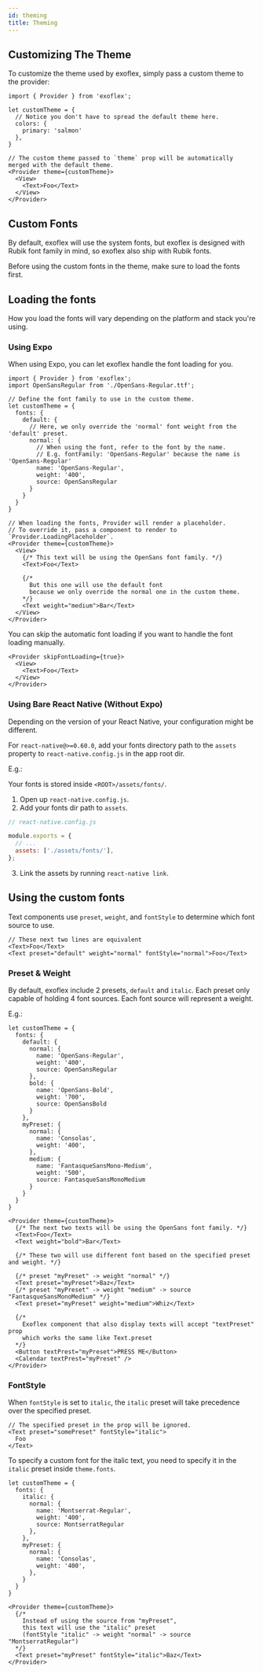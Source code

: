 ```yaml
---
id: theming 
title: Theming 
---
```


## Customizing The Theme

To customize the theme used by exoflex, simply pass a custom theme to the provider:

```tsx
import { Provider } from 'exoflex';

let customTheme = {
  // Notice you don't have to spread the default theme here.
  colors: {
    primary: 'salmon'
  },
}

// The custom theme passed to `theme` prop will be automatically merged with the default theme.
<Provider theme={customTheme}>
  <View>
    <Text>Foo</Text>
  </View>
</Provider>
```

## Custom Fonts

By default, exoflex will use the system fonts, but exoflex is designed with Rubik font family in mind, so exoflex also ship with Rubik fonts.

Before using the custom fonts in the theme, make sure to load the fonts first.

## Loading the fonts

How you load the fonts will vary depending on the platform and stack you're using.

### Using Expo

When using Expo, you can let exoflex handle the font loading for you.

```tsx
import { Provider } from 'exoflex';
import OpenSansRegular from './OpenSans-Regular.ttf';

// Define the font family to use in the custom theme.
let customTheme = {
  fonts: {
    default: {
      // Here, we only override the 'normal' font weight from the 'default' preset.
      normal: {
        // When using the font, refer to the font by the name.
        // E.g. fontFamily: 'OpenSans-Regular' because the name is 'OpenSans-Regular'
        name: 'OpenSans-Regular',
        weight: '400',
        source: OpenSansRegular
      }
    }
  }
}

// When loading the fonts, Provider will render a placeholder.
// To override it, pass a component to render to `Provider.LoadingPlaceholder`.
<Provider theme={customTheme}>
  <View>
    {/* This text will be using the OpenSans font family. */}
    <Text>Foo</Text>

    {/* 
      But this one will use the default font 
      because we only override the normal one in the custom theme. 
    */}
    <Text weight="medium">Bar</Text>
  </View>
</Provider>
```

You can skip the automatic font loading if you want to handle the font loading manually.

```tsx
<Provider skipFontLoading={true}>
  <View>
    <Text>Foo</Text>
  </View>
</Provider>
```

### Using Bare React Native (Without Expo)

Depending on the version of your React Native, your configuration might be different.

For `react-native@>=0.60.0`, add your fonts directory path to the `assets` property to `react-native.config.js` in the app root dir.

E.g.:

Your fonts is stored inside `<ROOT>/assets/fonts/`.

1. Open up `react-native.config.js`.
2. Add your fonts dir path to `assets`.

```js
// react-native.config.js

module.exports = {
  // ...
  assets: ['./assets/fonts/'],
};
```

3. Link the assets by running `react-native link`.

## Using the custom fonts

Text components use `preset`, `weight`, and `fontStyle` to determine which font source to use.

```tsx
// These next two lines are equivalent
<Text>Foo</Text>
<Text preset="default" weight="normal" fontStyle="normal">Foo</Text>
```

### Preset & Weight

By default, exoflex include 2 presets, `default` and `italic`.
Each preset only capable of holding 4 font sources.
Each font source will represent a weight.

E.g.:

```tsx
let customTheme = {
  fonts: {
    default: {
      normal: {
        name: 'OpenSans-Regular',
        weight: '400',
        source: OpenSansRegular
      },
      bold: {
        name: 'OpenSans-Bold',
        weight: '700',
        source: OpenSansBold
      }
    },
    myPreset: {
      normal: {
        name: 'Consolas',
        weight: '400',
      },
      medium: {
        name: 'FantasqueSansMono-Medium',
        weight: '500',
        source: FantasqueSansMonoMedium
      }
    }
  }
}

<Provider theme={customTheme}>
  {/* The next two texts will be using the OpenSans font family. */}
  <Text>Foo</Text>
  <Text weight="bold">Bar</Text>

  {/* These two will use different font based on the specified preset and weight. */}

  {/* preset "myPreset" -> weight "normal" */}
  <Text preset="myPreset">Baz</Text> 
  {/* preset "myPreset" -> weight "medium" -> source "FantasqueSansMonoMedium" */}
  <Text preset="myPreset" weight="medium">Whiz</Text> 

  {/* 
    Exoflex component that also display texts will accept "textPreset" prop 
    which works the same like Text.preset 
  */}
  <Button textPrest="myPreset">PRESS ME</Button>
  <Calendar textPrest="myPreset" />
</Provider>
```

### FontStyle

When `fontStyle` is set to `italic`, the `italic` preset will take precedence over the specified preset.

```tsx
// The specified preset in the prop will be ignored.
<Text preset="somePreset" fontStyle="italic">
  Foo
</Text>
```

To specify a custom font for the italic text, you need to specify it in the `italic` preset inside `theme.fonts`.

```tsx
let customTheme = {
  fonts: {
    italic: {
      normal: {
        name: 'Montserrat-Regular',
        weight: '400',
        source: MontserratRegular
      },
    },
    myPreset: {
      normal: {
        name: 'Consolas',
        weight: '400',
      },
    }
  }
}

<Provider theme={customTheme}>
  {/* 
    Instead of using the source from "myPreset", 
    this text will use the "italic" preset 
    (fontStyle "italic" -> weight "normal" -> source "MontserratRegular")
  */}
  <Text preset="myPreset" fontStyle="italic">Baz</Text>
</Provider>
```
